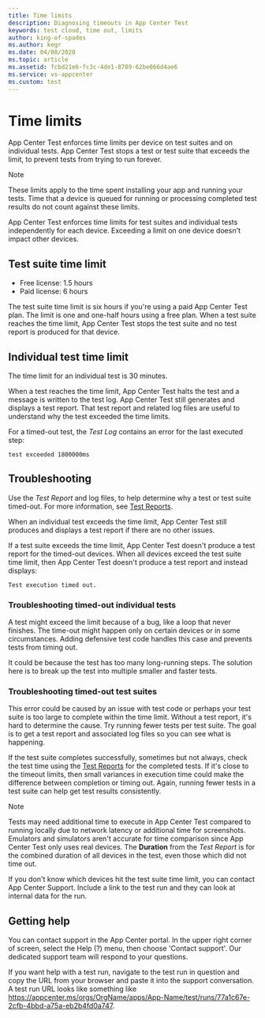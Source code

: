 ```yaml
---
title: Time limits
description: Diagnosing timeouts in App Center Test
keywords: test cloud, time out, limits
author: king-of-spades
ms.author: kegr
ms.date: 04/08/2020
ms.topic: article
ms.assetid: fcbd21e6-fc3c-4de1-8789-62be066d4ae6
ms.service: vs-appcenter
ms.custom: test
---
```


# Time limits
App Center Test enforces time limits per device on test suites and on individual tests. App Center Test stops a test or test suite that exceeds the limit, to prevent tests from trying to run forever.

> [!NOTE]
> These limits apply to the time spent installing your app and running your tests. Time that a device is queued for running or processing completed test results do not count against these limits.

App Center Test enforces time limits for test suites and individual tests independently for each device. Exceeding a limit on one device doesn't impact other devices.

## Test suite time limit 
- Free license: 1.5 hours
- Paid license: 6 hours

The test suite time limit is six hours if you're using a paid App Center Test plan. The limit is one and one-half hours using a free plan. When a test suite reaches the time limit, App Center Test stops the test suite and no test report is produced for that device.

## Individual test time limit
The time limit for an individual test is 30 minutes. 

When a test reaches the time limit, App Center Test halts the test and a message is written to the test log. App Center Test still generates and displays a test report. That test report and related log files are useful to understand why the test exceeded the time limits.

For a timed-out test, the *Test Log* contains an error for the last executed step:

```text
test exceeded 1800000ms
```

## Troubleshooting
Use the *Test Report* and log files, to help determine why a test or test suite timed-out. For more information, see [Test Reports](~/test-cloud/test-reports.md).

When an individual test exceeds the time limit, App Center Test still produces and displays a test report if there are no other issues.

If a test suite exceeds the time limit, App Center Test doesn't produce a test report for the timed-out devices. When all devices exceed the test suite time limit, then App Center Test doesn't produce a test report and instead displays:

```text
Test execution timed out.
```

### Troubleshooting timed-out individual tests
A test might exceed the limit because of a bug, like a loop that never finishes. The time-out might happen only on certain devices or in some circumstances. Adding defensive test code handles this case and prevents tests from timing out.

It could be because the test has too many long-running steps. The solution here is to break up the test into multiple smaller and faster tests.

### Troubleshooting timed-out test suites
This error could be caused by an issue with test code or perhaps your test suite is too large to complete within the time limit. Without a test report, it's hard to determine the cause. Try running fewer tests per test suite. The goal is to get a test report and associated log files so you can see what is happening.

If the test suite completes successfully, sometimes but not always, check the test time using the [Test Reports](~/test-cloud/test-reports.md) for the completed tests. If it's close to the timeout limits, then small variances in execution time could make the difference between completion or timing out. Again, running fewer tests in a test suite can help get test results consistently.

> [!NOTE]
> Tests may need additional time to execute in App Center Test compared to running locally due to network latency or additional time for screenshots. Emulators and simulators aren't accurate for time comparison since App Center Test only uses real devices. The **Duration** from the *Test Report* is for the combined duration of all devices in the test, even those which did not time out.

If you don't know which devices hit the test suite time limit, you can contact App Center Support. Include a link to the test run and they can look at internal data for the run.

## Getting help
You can contact support in the App Center portal. In the upper right corner of screen, select the Help (?) menu, then choose 'Contact support'. Our dedicated support team will respond to your questions.

If you want help with a test run, navigate to the test run in question and copy the URL from your browser and paste it into the support conversation. A test run URL looks like something like https://appcenter.ms/orgs/OrgName/apps/App-Name/test/runs/77a1c67e-2cfb-4bbd-a75a-eb2b4fd0a747.
